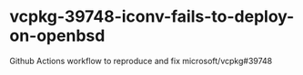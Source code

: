 # vcpkg-39748-iconv-fails-to-deploy-on-openbsd
Github Actions workflow to reproduce and fix microsoft/vcpkg#39748
